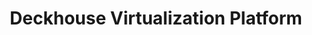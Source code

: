 ---
title: "Deckhouse Virtualization Platform"
permalink: ru/virtualization-platform/documentation/user/used-ports.html
lang: ru
---